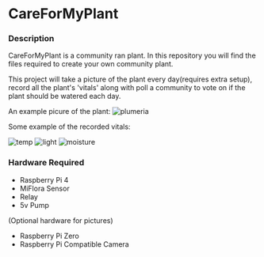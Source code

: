 # CareForMyPlant
### Description
CareForMyPlant is a community ran plant. In this repository you will find the files required to create your own community plant.

This project will take a picture of the plant every day(requires extra setup), record all the plant's 'vitals' along with poll a community to vote on if the plant should be watered each day.

An example picure of the plant:
![plumeria](https://i.imgur.com/mwqZZPE.jpg)



Some example of the recorded vitals:


![temp](https://i.imgur.com/VkD5vrM.png)
![light](https://i.imgur.com/LNhhHVG.png)
![moisture](https://i.imgur.com/GKpkDPb.png)


### Hardware Required
* Raspberry Pi 4
* MiFlora Sensor
* Relay
* 5v Pump


(Optional hardware for pictures)
* Raspberry Pi Zero
* Raspberry Pi Compatible Camera
